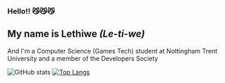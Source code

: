 ### Hello!! 😼😼😼
## My name is Lethiwe *(Le-ti-we)*

And I'm a Computer Science (Games Tech) student at Nottingham Trent University and a member of the Developers Society 



![GitHub stats](https://github-readme-stats.vercel.app/api?username=lethiwe-mwendwa&show_icons=true&theme=radical)           [![Top Langs](https://github-readme-stats.vercel.app/api/top-langs/?username=lethiwe-mwendwa&theme=radical)](https://github.com/anuraghazra/github-readme-stats)
